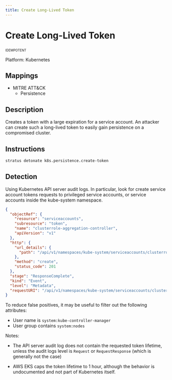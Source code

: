 ```yaml
---
title: Create Long-Lived Token
---
```


# Create Long-Lived Token


 <span class="smallcaps w3-badge w3-blue w3-round w3-text-white" title="This attack technique can be detonated multiple times">idempotent</span> 

Platform: Kubernetes

## Mappings

- MITRE ATT&CK
    - Persistence



## Description


Creates a token with a large expiration for a service account. An attacker can create such a long-lived token to easily gain 
persistence on a compromised cluster.


## Instructions

```bash title="Detonate with Stratus Red Team"
stratus detonate k8s.persistence.create-token
```
## Detection


Using Kubernetes API server audit logs. In particular, look for create service account tokens requests to privileged
service accounts, or service accounts inside the kube-system namespace.

```json
{
  "objectRef": {
    "resource": "serviceaccounts",
    "subresource": "token",
    "name": "clusterrole-aggregation-controller",
    "apiVersion": "v1"
  },
  "http": {
    "url_details": {
      "path": "/api/v1/namespaces/kube-system/serviceaccounts/clusterrole-aggregation-controller/token"
    },
    "method": "create",
    "status_code": 201
  },
  "stage": "ResponseComplete",
  "kind": "Event",
  "level": "Metadata",
  "requestURI": "/api/v1/namespaces/kube-system/serviceaccounts/clusterrole-aggregation-controller/token",
}
```

To reduce false positives, it may be useful to filter out the following attributes:

* User name is <code>system:kube-controller-manager</code>
* User group contains <code>system:nodes</code>

Notes:

* The API server audit log does not contain the requested token lifetime, unless the audit logs level is <code>Request</code> or <code>RequestResponse</code> (which is generally not the case)

* AWS EKS caps the token lifetime to 1 hour, although the behavior is undocumented and not part of Kubernetes itself.


